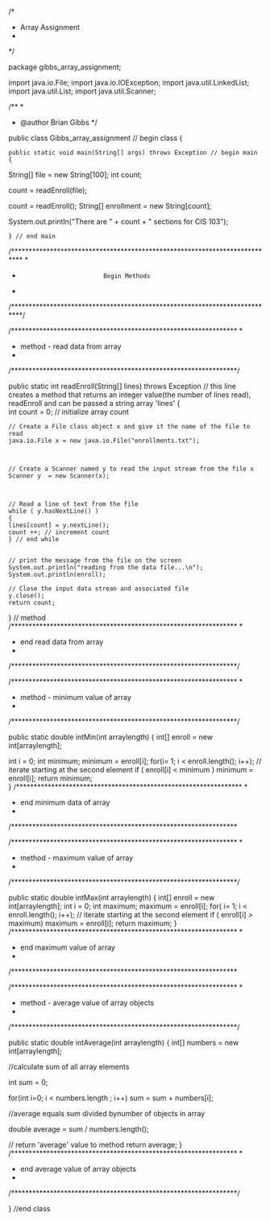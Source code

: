 /*
 * Array Assignment
 * 
 */

package gibbs_array_assignment;

import java.io.File;
import java.io.IOException;
import java.util.LinkedList;
import java.util.List;
import java.util.Scanner;


/**
 *
 * @author Brian Gibbs
 */

public class Gibbs_array_assignment  // begin class
{
    
    public static void main(String[] args) throws Exception // begin main
    {
     
String[] file = new String[100];
int count;
        
count = readEnroll(file);




count = readEnroll();
String[] enrollment = new String[count];



System.out.println("There are " + count + " sections for CIS 103");




     
     
     
     
   
    
            
    
    

    
    } // end main
    
    
    
    
    
    
 




/***************************************************************************
*
*                            Begin Methods
* 
/***************************************************************************/




 /****************************************************************
  * 
  * method - read data from array
  * 
 /****************************************************************/

public static int readEnroll(String[] lines) throws Exception       // this line creates a method that returns an integer value(the number of lines read), readEnroll and can be passed a string array 'lines'
{   
     int count = 0; // initialize array count

    // Create a File class object x and give it the name of the file to read
    java.io.File x = new java.io.File("enrollments.txt");

    
    
    // Create a Scanner named y to read the input stream from the file x
    Scanner y  = new Scanner(x);

    
    
    // Read a line of text from the file 
    while ( y.hasNextLine() )
    {
    lines[count] = y.nextLine();
    count ++; // increment count
    } // end while
    

    // print the message from the file on the screen
    System.out.println("reading from the data file...\n");
    System.out.println(enroll);
  
    // Close the input data strean and associated file
    y.close();  
    return count;
} // method
 /****************************************************************
  * 
  * end read data from array
  * 
 /****************************************************************/




        
 /****************************************************************
  * 
  * method - minimum value of array
  * 
 /****************************************************************/

public static double intMin(int arraylength)
{
int[] enroll = new int[arraylength]; 

int i = 0;
int minimum;
minimum = enroll[i];
for(i= 1; i < enroll.length(); i++); // iterate starting at the second element
if ( enroll[i] < minimum )
    minimum = enroll[i];
return minimum;  
}
 /****************************************************************
  * 
  * end minimum data of array
  * 
 /****************************************************************





 /****************************************************************
  * 
  * method - maximum value of array
  * 
 /****************************************************************/

public static double intMax(int arraylength) 
{
int[] enroll = new int[arraylength]; 
int i = 0;
int maximum;
maximum = enroll[i];
for( i= 1; i < enroll.length(); i++); // iterate starting at the second element
if ( enroll[i] >  maximum)
    maximum = enroll[i];
return maximum;
}
 /****************************************************************
  * 
  * end maximum value of array
  * 
 /****************************************************************
 




 /****************************************************************
  * 
  * method - average value of array objects
  * 
 /****************************************************************/

public static double intAverage(int arraylength) 
{
int[] numbers = new int[arraylength];


//calculate sum of all array elements

int sum = 0;

for(int i=0; i < numbers.length ; i++)
sum = sum + numbers[i];


//average equals sum divided bynumber of objects in array

double average = sum / numbers.length();

// return 'average' value to method
return average;
}
 /****************************************************************
  * 
  * end average value of array objects
  * 
 /****************************************************************/

} //end class
